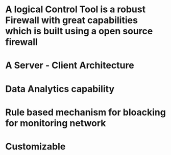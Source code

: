 # A logical Control Tool is a robust Firewall with great capabilities which is built using a open source firewall
# A Server - Client Architecture 
# Data Analytics capability
# Rule based mechanism for bloacking for monitoring network
# Customizable

